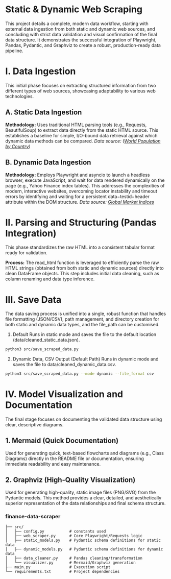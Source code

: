 # Static & Dynamic Web Scraping

This project details a complete, modern data workflow, starting with external data ingestion from both static and dynamic web sources, and concluding with strict data validation and visual confirmation of the final data structure. It demonstrates the successful integration of Playwright, Pandas, Pydantic, and Graphviz to create a robust, production-ready data pipeline.

# I. Data Ingestion
This initial phase focuses on extracting structured information from two different types of web sources, showcasing adaptability to various web technologies.

## A. Static Data Ingestion 
**Methodology:** Uses traditional HTML parsing tools (e.g., Requests, BeautifulSoup) to extract data directly from the static HTML source. This establishes a baseline for simple, I/O-bound data retrieval against which dynamic data methods can be compared. *Data source: ([World Population by Country](https://www.worldometers.info/world-population/population-by-country/))*

## B. Dynamic Data Ingestion 
**Methodology:** Employs Playwright and asyncio to launch a headless browser, execute JavaScript, and wait for data rendered dynamically on the page (e.g., Yahoo Finance index tables). This addresses the complexities of modern, interactive websites, overcoming locator instability and timeout errors by identifying and waiting for a persistent data−testid−header attribute within the DOM structure. *Data source: [Global Market Indices](https://finance.yahoo.com/world-indices)*


# II. Parsing and Structuring (Pandas Integration)
This phase standardizes the raw HTML into a consistent tabular format ready for validation.

**Process:** The read_html function is leveraged to efficiently parse the raw HTML strings (obtained from both static and dynamic sources) directly into clean DataFrame objects. This step includes initial data cleaning, such as column renaming and data type inference.

# III. Save Data
The data saving process is unified into a single, robust function that handles file formatting (JSON/CSV), path management, and directory creation for both static and dynamic data types, and the file_path can be customised.
1. Default
Runs in static mode and saves the file to the default location (data/cleaned_static_data.json).
```bash
python3 src/save_scraped_data.py
```
2. Dynamic Data, CSV Output (Default Path)
Runs in dynamic mode and saves the file to data/cleaned_dynamic_data.csv.
```bash
python3 src/save_scraped_data.py --mode dynamic --file_format csv
```

# IV. Model Visualization and Documentation
The final stage focuses on documenting the validated data structure using clear, descriptive diagrams.

## 1. Mermaid (Quick Documentation)
Used for generating quick, text-based flowcharts and diagrams (e.g., Class Diagrams) directly in the README file or documentation, ensuring immediate readability and easy maintenance.

## 2. Graphviz (High-Quality Visualization)
Used for generating high-quality, static image files (PNG/SVG) from the Pydantic models. This method provides a clear, detailed, and aesthetically superior representation of the data relationships and final schema structure.

### finance-data-scraper
```
├── src/
│   ├── config.py           # constants used 
│   ├── web_scraper.py      # Core Playwright/Requests logic
│   ├── static_models.py    # Pydantic schema definitions for static data
│   ├── dynamic_models.py   # Pydantic schema definitions for dynamic data
│   ├── data_cleaner.py     # Pandas cleaning/transformation
│   └── visualizer.py       # Mermaid/Graphviz generation
├── main.py                 # Execution script
└── requirements.txt        # Project dependencies
```